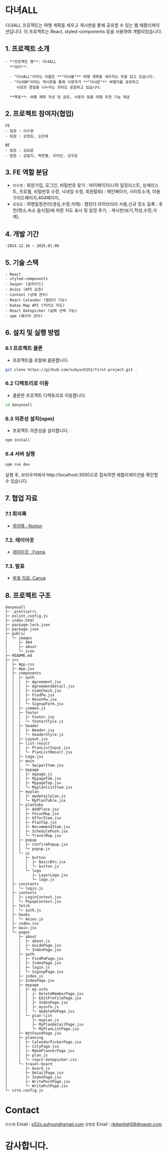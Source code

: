 # 다녀ALL

다녀ALL 프로젝트는 여행 계획을 세우고 게시판을 통해 공유할 수 있는 웹 애플리케이션입니다. 이 프로젝트는 React, styled-components 등을 사용하여 개발되었습니다.

## 1. 프로젝트 소개

```
- **프로젝트 명**: 다녀ALL
  **의미**:

  - "다녀ALL"이라는 이름은 **"다녀올"** 여행 계획을 세우자는 뜻을 담고 있습니다.
  - "다녀ON"이라는 게시판을 통해 사용자가 **"다녀온"** 여행지를 공유하고
     서로의 경험을 나누자는 의미도 포함하고 있습니다.

  **목표**: 여행 계획 작성 및 공유, 사용자 맞춤 여행 추천 기능 제공
```

## 2. 프로젝트 참여자(협업)

```
FE
- 팀장 : 이수현
- 팀원 : 강정호, 오은애

BE
- 팀장 : 심보윤
- 팀원 : 김일지, 백한별, 이어진, 김우준
```

## 3. FE 역할 분담

- `이수현`
  : 회원가입, 로그인, 비밀번호 찾기
  : 마이페이지(나의 일정리스트, 상세리스트, 프로필, 비밀번호 수정, 닉네임 수정, 회원탈퇴)
  : 메인페이지, 사이트소개, 이용가이드페이지,404페이지,
- `강정호`
  : 여행일정관리(생성,수정,삭제)
  : 캘린더 라이브러리 사용,신규 장소 등록
  : 추천(명소,숙소 음식점)에 따른 지도 표시 및 일정 추가,
  : 게시판(보기,작성,수정,삭제),

## 4. 개발 기간

```
-2024.12.16 ~ 2025.01.08
```

## 5. 기술 스택

```
- React
- styled-components
- Swiper (슬라이드)
- Axios (API 요청)
- Context (상태 관리)
- React Calendar (캘린더 기능)
- Kakao Map API (카카오 지도)
- React Datepicker (날짜 선택 기능)
- npm (패키지 관리)
```

## 6. 설치 및 실행 방법

### 6.1 프로젝트 클론

- 프로젝트를 로컬에 클론합니다.

```bash
git clone https://github.com/suhyun5252/first-project.git .
```

### 6.2 디렉토리로 이동

- 클론한 프로젝트 디렉토리로 이동합니다.

```bash
cd danyeoall
```

### 6.3 의존성 설치(npm)

- 프로젝트 의존성을 설치합니다.

```bash
npm install
```

### 6.4 서버 실행

```bash
npm run dev
```

실행 후, 브라우저에서 http://localhost:3000으로 접속하면 애플리케이션을 확인할 수 있습니다.

## 7. 협업 자료

### 7.1 회의록

- [회의록 : Notion](https://buttercup-lyric-4ee.notion.site/1576cf890caa807e865deba39a032df0?v=1576cf890caa8194abf0000c14b5b68b&pvs=4)

### 7.2. 레이아웃

- [레이아웃 : Figma](https://www.figma.com/design/L57TThYRiljYfnrPiq9HEL/1%EC%B0%A8-%ED%94%84%EB%A1%9C%EC%A0%9D%ED%8A%B8-%EC%99%80%EC%9D%B4%EC%96%B4%ED%94%84%EB%A0%88%EC%9E%84?node-id=1-6&p=f&t=mFne0RXla5MS88TH-0)

### 7.3. 발표

- [발표 자료: Canva](https://www.canva.com/design/DAGbHithVhQ/1s9tg3SOvaOuf8lpAN7tJA/edit)

## 8. 프로젝트 구조

```
danyeoall
├─ .prettierrc
├─ eslint.config.js
├─ index.html
├─ package-lock.json
├─ package.json
├─ public
│  └─ images
│     ├─ 404
│     ├─ about
│     └─ icon
├─ README.md
├─ src
│  ├─ App.css
│  ├─ App.jsx
│  ├─ components
│  │  ├─ auth
│  │  │  ├─ Agreement.jsx
│  │  │  ├─ AgreementDetail.jsx
│  │  │  ├─ CodeCheck.jsx
│  │  │  ├─ FindPw.jsx
│  │  │  ├─ ResetPw.jsx
│  │  │  └─ SignupForm.jsx
│  │  ├─ common.js
│  │  ├─ footer
│  │  │  ├─ Footer.jsx
│  │  │  └─ footerStyle.js
│  │  ├─ header
│  │  │  ├─ Header.jsx
│  │  │  └─ headerStyle.js
│  │  ├─ Layout.jsx
│  │  ├─ list-result
│  │  │  ├─ PlanListInput.jsx
│  │  │  └─ PlanListResult.jsx
│  │  ├─ Logo.jsx
│  │  ├─ main
│  │  │  └─ SwiperItem.jsx
│  │  ├─ mypage
│  │  │  ├─ mypage.js
│  │  │  ├─ MypageTab.jsx
│  │  │  ├─ MypageTop.jsx
│  │  │  └─ MyplanlistItem.jsx
│  │  ├─ myplan
│  │  │  ├─ mydetailplan.js
│  │  │  └─ MyPlanTable.jsx
│  │  ├─ plantabs
│  │  │  ├─ AddPlace.jsx
│  │  │  ├─ FocusMap.jsx
│  │  │  ├─ OfferItem.jsx
│  │  │  ├─ PlanTop.jsx
│  │  │  ├─ RecommendItem.jsx
│  │  │  ├─ SchedulePush.jsx
│  │  │  └─ TravelMap.jsx
│  │  ├─ popup
│  │  │  ├─ ConfirmPopup.jsx
│  │  │  └─ popup.js
│  │  └─ ui
│  │     ├─ button
│  │     │  ├─ BasicBtn.jsx
│  │     │  └─ button.js
│  │     └─ logo
│  │        ├─ LayerLogo.jsx
│  │        └─ logo.js
│  ├─ constants
│  │  └─ login.js
│  ├─ contexts
│  │  ├─ LoginContext.jsx
│  │  └─ PopupContext.jsx
│  ├─ fetch
│  │  └─ auth.js
│  ├─ hooks
│  │  └─ Axios.js
│  ├─ index.css
│  ├─ main.jsx
│  └─ pages
│     ├─ about
│     │  ├─ about.js
│     │  ├─ GuidePage.jsx
│     │  └─ IndexPage.jsx
│     ├─ auth
│     │  ├─ FindPwPage.jsx
│     │  ├─ IndexPage.jsx
│     │  ├─ login.js
│     │  └─ SignupPage.jsx
│     ├─ index.js
│     ├─ IndexPage.jsx
│     ├─ mypage
│     │  ├─ my-info
│     │  │  ├─ DeleteMemberPage.jsx
│     │  │  ├─ EditProfilePage.jsx
│     │  │  ├─ IndexPage.jsx
│     │  │  ├─ myinfo.js
│     │  │  └─ UpdatePwPage.jsx
│     │  └─ plan-list
│     │     ├─ myplan.js
│     │     ├─ MyPlanDetailPage.jsx
│     │     └─ MyPlanListPage.jsx
│     ├─ NotFoundPage.jsx
│     ├─ planning
│     │  ├─ CalendarPickerPage.jsx
│     │  ├─ CityPage.jsx
│     │  ├─ MakePlannerPage.jsx
│     │  ├─ plan.js
│     │  └─ react-datepicker.css
│     └─ travel-board
│        ├─ board.js
│        ├─ DetailPage.jsx
│        ├─ IndexPage.jsx
│        ├─ WritePostPage.jsx
│        └─ WritePutPage.jsx
└─ vite.config.js

```

# Contact

`이수현` Email : o52o.suhyun@gmail.com
`강정호` Email : rkdwjdgh08@naver.com

# 감사합니다.
